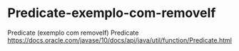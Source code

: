 # Predicate-exemplo-com-removeIf
Predicate (exemplo com removeIf) Predicate https://docs.oracle.com/javase/10/docs/api/java/util/function/Predicate.html
